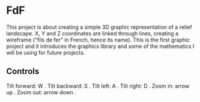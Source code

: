 # FdF
This project is about creating a simple 3D graphic representation of a relief landscape. X, Y and Z coordinates are linked through lines, creating a wireframe ("fils de fer" in French, hence its name). This is the first graphic project and it introduces the graphics library and some of the mathematics I will be using for future projects.

## Controls
Tilt forward: W . 
Tilt backward: S . 
Tilt left: A . 
Tilt right: D . 
Zoom in: arrow up . 
Zoom out: arrow down . 
